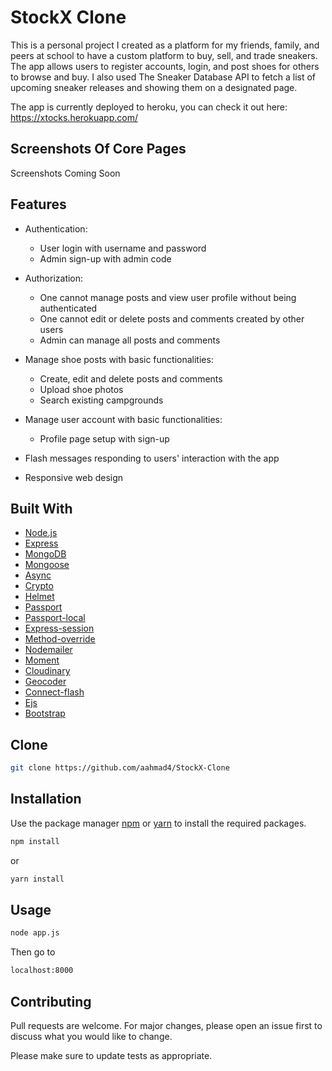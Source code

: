 # StockX Clone  

This is a personal project I created as a platform for my friends, family, and peers at school to have a custom platform to buy, sell, and trade sneakers. The app allows users to register accounts, login, and post shoes for others to browse and buy. I also used The Sneaker Database API to fetch a list of upcoming sneaker releases and showing them on a designated page.  

The app is currently deployed to heroku, you can check it out here: https://xtocks.herokuapp.com/

## Screenshots Of Core Pages 

Screenshots Coming Soon 

## Features

* Authentication:
  * User login with username and password
  * Admin sign-up with admin code

* Authorization:
  * One cannot manage posts and view user profile without being authenticated
  * One cannot edit or delete posts and comments created by other users
  * Admin can manage all posts and comments

* Manage shoe posts with basic functionalities:
  * Create, edit and delete posts and comments
  * Upload shoe photos  
  * Search existing campgrounds

* Manage user account with basic functionalities:
  * Profile page setup with sign-up

* Flash messages responding to users' interaction with the app

* Responsive web design

## Built With

* [Node.js](https://nodejs.org/)
* [Express](https://expressjs.com/)
* [MongoDB](https://www.mongodb.com/)
* [Mongoose](http://mongoosejs.com/)
* [Async](http://caolan.github.io/async/)
* [Crypto](https://nodejs.org/api/crypto.html#crypto_crypto)
* [Helmet](https://helmetjs.github.io/)
* [Passport](http://www.passportjs.org/)
* [Passport-local](https://github.com/jaredhanson/passport-local#passport-local)
* [Express-session](https://github.com/expressjs/session#express-session)
* [Method-override](https://github.com/expressjs/method-override#method-override)
* [Nodemailer](https://nodemailer.com/about/)
* [Moment](https://momentjs.com/)
* [Cloudinary](https://cloudinary.com/)
* [Geocoder](https://github.com/wyattdanger/geocoder#geocoder)
* [Connect-flash](https://github.com/jaredhanson/connect-flash#connect-flash)
* [Ejs](http://ejs.co/)
* [Bootstrap](https://getbootstrap.com/docs/3.3/)

## Clone

```sh
git clone https://github.com/aahmad4/StockX-Clone
```

## Installation

Use the package manager [npm](https://www.npmjs.com/) or [yarn](https://yarnpkg.com/) to install the required packages.

```sh
npm install
```

or

```sh
yarn install
```

## Usage

```sh
node app.js
```

Then go to

```sh
localhost:8000
```

## Contributing

Pull requests are welcome. For major changes, please open an issue first to discuss what you would like to change.

Please make sure to update tests as appropriate.
